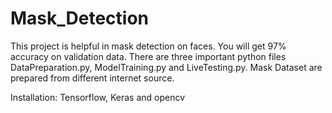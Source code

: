 # Mask_Detection
This project is helpful in mask detection on faces. You will get 97% accuracy on validation data. There are three important python files DataPreparation.py, ModelTraining.py and LiveTesting.py.
Mask Dataset are prepared from different internet source.

Installation:
Tensorflow, Keras and opencv
